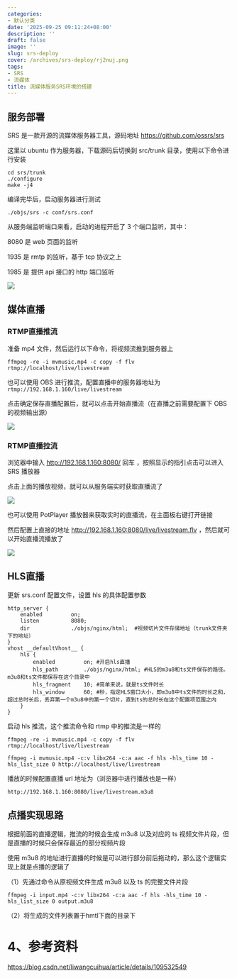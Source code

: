 ```yaml
---
categories:
- 默认分类
date: '2025-09-25 09:11:24+08:00'
description: ''
draft: false
image: ''
slug: srs-deploy
cover: /archives/srs-deploy/rj2nuj.png
tags:
- SRS
- 流媒体
title: 流媒体服务SRS环境的搭建
---
```



## 服务部署

SRS 是一款开源的流媒体服务器工具，源码地址 https://github.com/ossrs/srs

这里以 ubuntu 作为服务器，下载源码后切换到 src/trunk 目录，使用以下命令进行安装

```
cd srs/trunk
./configure
make -j4
```

编译完毕后，启动服务器进行测试 

```
./objs/srs -c conf/srs.conf
```

从服务端监听端口来看，启动的进程开启了 3 个端口监听，其中：

8080 是 web 页面的监听

1935 是 rmtp 的监听，基于 tcp 协议之上

1985 是 提供 api 接口的 http 端口监听

![](/archives/srs-deploy/uju630.png)

## 媒体直播

### RTMP直播推流

准备 mp4 文件，然后运行以下命令，将视频流推到服务器上

```
ffmpeg -re -i mvmusic.mp4 -c copy -f flv rtmp://localhost/live/livestream
```

也可以使用 OBS 进行推流，配置直播中的服务器地址为 `rtmp://192.168.1.160/live/livestream` 

点击确定保存直播配置后，就可以点击开始直播流（在直播之前需要配置下 OBS 的视频输出源）

![](/archives/srs-deploy/wzra77.png)

### RTMP直播拉流

浏览器中输入 http://192.168.1.160:8080/ 回车 ，按照显示的指引点击可以进入 SRS 播放器

点击上面的播放视频，就可以从服务端实时获取直播流了

![](/archives/srs-deploy/rj2nuj.png)


也可以使用 PotPlayer 播放器来获取实时的直播流，在主面板右键打开链接

然后配置上直接的地址 http://192.168.1.160:8080/live/livestream.flv ，然后就可以开始直播流播放了

![](/archives/srs-deploy/98imeq.png)

## HLS直播

更新 srs.conf 配置文件，设置 hls 的具体配置参数

```nginx
http_server {
    enabled         on;
    listen          8080;
    dir             ./objs/nginx/html;  #视频切片文件存储地址（trunk文件夹下的地址）
}
vhost __defaultVhost__ {
    hls {
        enabled         on; #开启hls直播
        hls_path        ./objs/nginx/html; #HLS的m3u8和ts文件保存的路径。m3u8和ts文件都保存在这个目录中
        hls_fragment    10; #简单来说，就是ts文件时长
        hls_window      60; #秒，指定HLS窗口大小，即m3u8中ts文件的时长之和，超过总时长后，丢弃第一个m3u8中的第一个切片，直到ts的总时长在这个配置项范围之内
    }
}
```

启动 hls 推流，这个推流命令和 rtmp 中的推流是一样的

```
ffmpeg -re -i mvmusic.mp4 -c copy -f flv rtmp://localhost/live/livestream

ffmpeg -i mvmusic.mp4 -c:v libx264 -c:a aac -f hls -hls_time 10 -hls_list_size 0 http://localhost/live/livestream
```

播放的时候配置直播 url 地址为（浏览器中进行播放也是一样）

```
http://192.168.1.160:8080/live/livestream.m3u8
```

## 点播实现思路

根据前面的直播逻辑，推流的时候会生成 m3u8 以及对应的 ts 视频文件片段，但是直播的时候只会保存最近的部分视频片段

使用 m3u8 的地址进行直播的时候是可以进行部分前后拖动的，那么这个逻辑实现上就是点播的逻辑了

（1）先通过命令从原视频文件生成 m3u8 以及 ts 的完整文件片段

```
ffmpeg -i input.mp4 -c:v libx264 -c:a aac -f hls -hls_time 10 -hls_list_size 0 output.m3u8
```

（2）将生成的文件列表置于hmtl下面的目录下


# 4、参考资料

https://blog.csdn.net/liwangcuihua/article/details/109532549